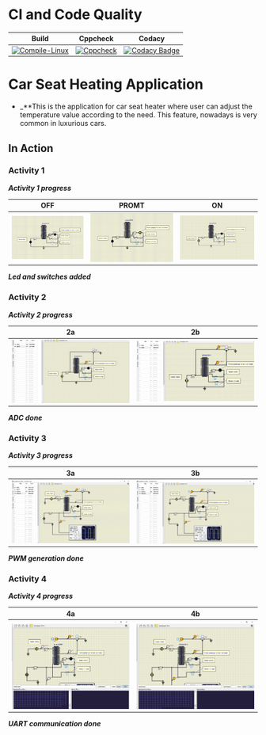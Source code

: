 # CI and Code Quality

|Build|Cppcheck|Codacy|
|:-------:|:-------:|:-------:|
|[![Compile-Linux](https://github.com/274699/Emb-C/actions/workflows/Compile.yml/badge.svg)](https://github.com/274699/Emb-C/actions/workflows/Compile.yml)|[![Cppcheck](https://github.com/274699/Emb-C/actions/workflows/CodeQulaity.yml/badge.svg)](https://github.com/274699/Emb-C/actions/workflows/CodeQulaity.yml)|[![Codacy Badge](https://app.codacy.com/project/badge/Grade/f5a980ae2af544258c72dcc8f6829dee)](https://www.codacy.com/gh/274699/Emb-C/dashboard?utm_source=github.com&amp;utm_medium=referral&amp;utm_content=274699/Emb-C&amp;utm_campaign=Badge_Grade)|

# Car Seat Heating Application
- _**This is the application for car seat heater where user can adjust the temperature value according to the need. This feature, nowadays is very common in luxurious cars.
## In Action
### Activity 1
   **_Activity 1 progress_**

|OFF|PROMT|ON|
|:--:|:--:|:--:|
|![OFF](simulation/OFF_activity1.png)|![PROMT](simulation/PROMT_activity1.png)|![ON](simulation/ON_activity1.png)|
  **_Led and switches added_**
### Activity 2
   **_Activity 2 progress_**

|2a|2b|
|:--:|:--:|
|![2a](simulation/activity2a.png)|![2b](simulation/activity2b.png)|
  **_ADC done_**
### Activity 3
   **_Activity 3 progress_**

|3a|3b|
|:--:|:--:|
|![3a](simulation/activity3a.png)|![3b](simulation/activity3b.png)|
  **_PWM generation done_**
### Activity 4
   **_Activity 4 progress_**

|4a|4b|
|:--:|:--:|
|![4a](simulation/activity4a.png)|![4b](simulation/activity4b.png)|
  **_UART communication done_**




